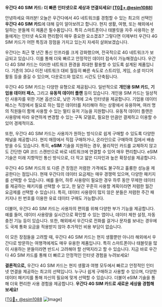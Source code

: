 **우간다 4G SIM 카드: 더 빠른 인터넷으로 세상과 연결되세요! [[TG💪+ @esim1088](https://t.me/s/esim1088)]**

안녕하세요 여러분! 오늘은 우간다에서 4G 네트워크를 경험할 수 있는 최고의 선택인 **우간다 4G SIM 카드**에 대해 깊이 알아보려고 합니다. 현지 생활, 여행, 또는 해외에서 일하는 분들께 이 제품은 필수품입니다. 특히 스마트폰이나 태블릿을 자주 사용하는 분들에게는 인터넷 속도와 편리함이 매우 중요한 요소겠죠? 그렇다면 이제부터 우간다 4G SIM 카드가 어떤 특징과 장점을 가지고 있는지 자세히 살펴보겠습니다.

우간다는 최근 몇 년간 통신 인프라를 크게 강화했으며, 전국적으로 4G 네트워크가 보급되고 있습니다. 이를 통해 더욱 빠르고 안정적인 데이터 접속이 가능해졌습니다. 우간다 4G SIM 카드는 이러한 네트워크 환경을 최대한 활용할 수 있도록 설계된 제품입니다. 기존의 3G나 이전 네트워크 대비 월등히 빠른 속도로 스트리밍, 게임, 소셜 미디어 활동 등을 즐길 수 있으며, 다운로드와 업로드 시간도 단축됩니다.

우간다 4G SIM 카드는 다양한 유형으로 제공됩니다. 일반적으로 **개인용 SIM 카드**, **기업용 데이터 패스**, 그리고 **유동적 데이터 플랜** 등이 있습니다. 개인용 SIM 카드는 일상적인 사용자를 위한 기본 옵션으로, 낮은 가격에 고속 인터넷을 제공합니다. 기업용 데이터 패스는 직장에서 필요로 하는 많은 데이터를 처리해야 하는 상황에서 유용하며, 여러 명의 직원들이 함께 사용할 수 있는 멀티 유저 기능을 지원합니다. 유동적 데이터 플랜은 사용량에 따라 유연하게 변경할 수 있는 구독 모델로, 필요한 만큼만 결제하고 이용할 수 있어 경제적이죠.

또한, 우간다 4G SIM 카드는 사용자가 원하는 방식으로 쉽게 구매할 수 있도록 다양한 채널을 제공합니다. 현지 매장에서 직접 구매하거나, 온라인으로 구매하여 집에서 배송받을 수도 있습니다. 특히, **eSIM** 기술을 지원하는 경우, 물리적인 카드를 교체하지 않고도 간단한 QR 코드 스캔만으로 바로 네트워크에 연결할 수 있어 매우 편리합니다. eSIM 기술은 미래 지향적인 통신 방식으로, 더 작고 얇은 디자인과 높은 확장성을 제공합니다.

우간다 4G SIM 카드의 또 다른 큰 장점은 저렴한 가격에도 불구하고 훌륭한 성능을 제공한다는 점입니다. 현재 우간다의 데이터 요금제는 매우 경쟁력 있으며, 다양한 패키지를 선택할 수 있습니다. 예를 들어, 하루 사용량이 필요한 경우 하루 동안 무제한 데이터를 제공하는 패키지를 선택할 수 있고, 한 달간 꾸준히 사용할 계획이라면 저렴한 월간 요금제를 선택할 수 있습니다. 특히, 데이터 사용량이 많지 않은 분들은 저렴한 주간 패키지나 핀 번호를 이용한 유료 데이터 구매도 가능합니다.

더불어, 우간다 4G SIM 카드는 사용자의 편의를 위해 다양한 부가 기능을 제공합니다. 예를 들어, 데이터 사용량을 실시간으로 확인할 수 있는 앱이나, 데이터 제한 설정, 자동 충전 기능 등이 있습니다. 또한, 해외에서 우간다로 전화를 걸거나 문자를 보내는 경우에도 국제 통화 요금을 적용받지 않아 추가적인 비용 부담이 없습니다.

이 모든 장점들을 고려할 때, 우간다 4G SIM 카드는 현지 생활뿐만 아니라 해외에서 우간다로 방문하는 여행객에게도 매우 유용한 제품입니다. 특히 스마트폰이나 태블릿을 많이 사용하는 분들이라면 반드시 고려해야 할 선택지라고 할 수 있습니다. 지금 바로 우간다 4G SIM 카드를 통해 더 빠르고 안정적인 인터넷 경험을 누려보세요!

**결론적으로,** 우간다 4G SIM 카드는 현지 생활과 여행 모두에서 빠르고 안정적인 인터넷 연결을 제공하는 최고의 선택입니다. 누구나 쉽게 구매하고 사용할 수 있으며, 다양한 데이터 패키지를 통해 자신의 필요에 맞게 선택할 수 있습니다. 더불어 eSIM 기술을 통해 더욱 편리한 사용 경험을 제공합니다. **우간다 4G SIM 카드로 새로운 세상을 경험해 보세요!** 

[[TG💪+ @esim1088](https://t.me/s/esim1088) ![Image](https://i.postimg.cc/Y0z9fWf4/image.png)]